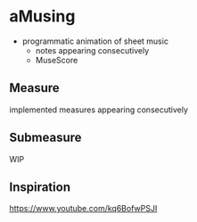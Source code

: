 # aMusing
- programmatic animation of sheet music
  - notes appearing consecutively
  - MuseScore

## Measure
implemented measures appearing consecutively

## Submeasure
WIP

## Inspiration
https://www.youtube.com/kq6BofwPSJI
